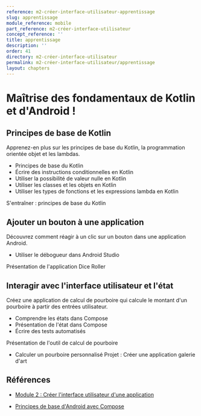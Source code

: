 ```yaml
---
reference: m2-créer-interface-utilisateur-apprentissage
slug: apprentissage
module_reference: mobile
part_reference: m2-créer-interface-utilisateur
concept_reference: ''
title: apprentissage
description: ''
order: 41
directory: m2-créer-interface-utilisateur
permalink: m2-créer-interface-utilisateur/apprentissage
layout: chapters
---
```



# Maîtrise des fondamentaux de Kotlin et d'Android !



## Principes de base de Kotlin

Apprenez-en plus sur les principes de base du Kotlin, la programmation orientée objet et les lambdas.

* Principes de base du Kotlin
* Écrire des instructions conditionnelles en Kotlin
* Utiliser la possibilité de valeur nulle en Kotlin
* Utiliser les classes et les objets en Kotlin
* Utiliser les types de fonctions et les expressions lambda en Kotlin

S'entraîner : principes de base du Kotlin

## Ajouter un bouton à une application

Découvrez comment réagir à un clic sur un bouton dans une application Android.

* Utiliser le débogueur dans Android Studio

Présentation de l'application Dice Roller

## Interagir avec l'interface utilisateur et l'état

Créez une application de calcul de pourboire qui calcule le montant d'un pourboire à partir des entrées utilisateur.

* Comprendre les états dans Compose
* Présentation de l'état dans Compose
* Écrire des tests automatisés

Présentation de l'outil de calcul de pourboire
* Calculer un pourboire personnalisé
Projet : Créer une application galerie d'art



## Références 


- [Module 2 : Créer l'interface utilisateur d'une application](https://developer.android.com/courses/android-basics-compose/unit-2?hl=fr)

- [Principes de base d'Android avec Compose](https://developer.android.com/courses/android-basics-compose/course?hl=fr)